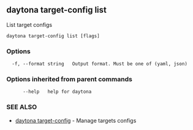 ## daytona target-config list

List target configs

```
daytona target-config list [flags]
```

### Options

```
  -f, --format string   Output format. Must be one of (yaml, json)
```

### Options inherited from parent commands

```
      --help   help for daytona
```

### SEE ALSO

* [daytona target-config](daytona_target-config.md)	 - Manage targets configs

